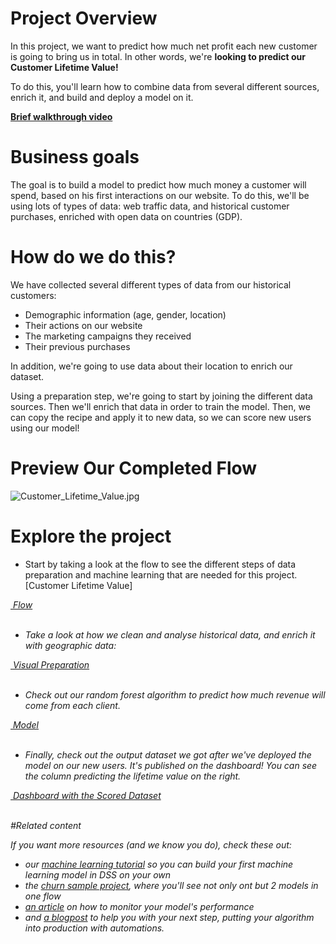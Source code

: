 # Project Overview
In this project, we want to predict how much net profit each new customer is going to bring us in total. In other words, we're **looking to predict our Customer Lifetime Value!** 

To do this, you'll learn how to combine data from several different sources, enrich it, and build and deploy a model on it.

**[Brief walkthrough video](https://drive.google.com/file/d/1-x7dqPXPPwfRurOQOuQfvrQ6kxqYsjhs/view?usp=sharing)**

# Business goals
The goal is to build a model to predict how much money a customer will spend, based on his first interactions on our website.
To do this, we'll be using lots of types of data: web traffic data, and historical customer purchases, enriched with open data on countries (GDP).

# How do we do this?

We have collected several different types of data from our historical customers:
- Demographic information (age, gender, location)
- Their actions on our website
- The marketing campaigns they received
- Their previous purchases

In addition, we're going to use data about their location to enrich our dataset.

Using a preparation step, we're going to start by joining the different data sources. Then we'll enrich that data in order to train the model. Then, we can copy the recipe and apply it to new data, so we can score new users using our model!

# Preview Our Completed Flow
![Customer_Lifetime_Value.jpg](BR7XPofUR05t)


# Explore the  project

- Start by taking a look at the flow to see the different steps of data preparation and machine learning that are needed for this project.[Customer Lifetime Value]

<p class="text-center">
<a href="/projects/CLV/flow/"  class="btn btn-datasets-color btn-cta-big-mod"><i class="icon-dku-sample_project" class="btn-cta-big-mod-icon" />&nbsp;Flow</a><br/><br/>
</p>

- Take a look at how we clean and analyse historical data, and enrich it with geographic data: 

<p class="text-center">
<a href="/projects/CLV/recipes/compute_customer_data_stacked_prepared/"  class="btn btn-datasets-color btn-cta-big-mod"><i class="icon-dku-sample_project" class="btn-cta-big-mod-icon" />&nbsp;Visual Preparation</a><br/><br/>
</p>

- Check out our random forest algorithm to predict how much revenue will come from each client.

<p class="text-center">
<a href="/projects/CLV/savedmodels/2hfV29H6/versions/"  class="btn btn-datasets-color btn-cta-big-mod"><i class="icon-dku-sample_project" class="btn-cta-big-mod-icon" />&nbsp;Model</a><br/><br/>
</p>

- Finally, check out the output dataset we got after we've deployed the model on our new users. It's published on the dashboard! You can see the column predicting the lifetime value on the right.

<p class="text-center">
<a href="/projects/CLV/dashboards/6ZEjGHH_demo-customer-lifetime-values-default-dashboard/view/Ax27bWZ"  class="btn btn-datasets-color btn-cta-big-mod"><i class="icon-dku-sample_project" class="btn-cta-big-mod-icon" />&nbsp;Dashboard with the Scored Dataset</a><br/><br/>
</p>

<a name="MORE">
#Related content
</a>

If you want more resources (and we know you do), check these out: 

- our [machine learning tutorial](http://www.dataiku.com/learn/guide/tutorials/machine-learning.html) so you can build your first machine learning model in DSS on your own
- the [churn sample project](/projects/DKU_CHURN/), where you'll see not only ont but 2 models in one flow
- [an article](http://www.dataiku.com/learn/guide/academy/machine-learning/interpret-model-output-part-1.html) on how to monitor your model's performance
- and [a blogpost](http://www.dataiku.com/blog/2016/03/30/automation-scenarios-another-step-towars-a-successful-model-deployment.html) to help you with your next step, putting your algorithm into production with automations.